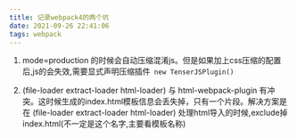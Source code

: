 ```yaml
---
title: 记录webpack4的两个坑
date: 2021-09-26 22:41:06
tags: webpack
---
```

1. mode=production 的时候会自动压缩混淆js。但是如果加上css压缩的配置后,js的会失效,需要显式声明压缩插件` new TenserJSPlugin()`

2. (file-loader extract-loader html-loader) 与 html-webpack-plugin 有冲突。这时候生成的index.html模板信息会丢失掉，只有一个片段。解决方案是在 (file-loader extract-loader html-loader) 处理html导入的时候,exclude掉index.html(不一定是这个名字,主要看模板名称)